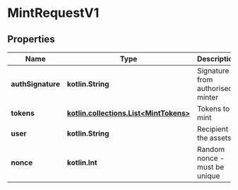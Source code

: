 
# MintRequestV1

## Properties
Name | Type | Description | Notes
------------ | ------------- | ------------- | -------------
**authSignature** | **kotlin.String** | Signature from authorised minter | 
**tokens** | [**kotlin.collections.List&lt;MintTokens&gt;**](MintTokens.md) | Tokens to mint | 
**user** | **kotlin.String** | Recipient of the assets | 
**nonce** | **kotlin.Int** | Random nonce - must be unique |  [optional]



